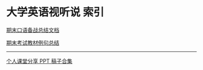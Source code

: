 #  大学英语视听说 索引

[期末口语备战总结文档](./EndOfTermSpeakingPreparation.md)

[期末考试教材例句总结](./SummaryOfTextbookExampleSentences.md)

------

[个人课堂分享 PPT 稿子合集](@cos/Y1S1/UniversityEnglish_Audiovisual/ClassroomSharingWork.zip)